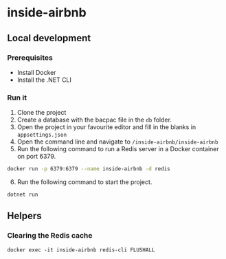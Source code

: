 # inside-airbnb

## Local development

### Prerequisites
- Install Docker
- Install the .NET CLI

### Run it
1. Clone the project
2. Create a database with the bacpac file in the `db` folder.
3. Open the project in your favourite editor and fill in the blanks in `appsettings.json`
4. Open the command line and navigate to `/inside-airbnb/inside-airbnb`
5. Run the following command to run a Redis server in a Docker container on port 6379.
```sh
docker run -p 6379:6379 --name inside-airbnb -d redis
```
6. Run the following command to start the project.
```sh
dotnet run
```

## Helpers

### Clearing the Redis cache
```
docker exec -it inside-airbnb redis-cli FLUSHALL
```
